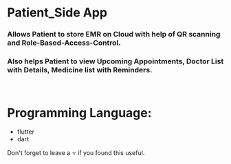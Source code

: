 # Patient_Side App
### Allows Patient to store EMR on Cloud with help of QR scanning and Role-Based-Access-Control.
### Also helps Patient to view Upcoming Appointments, Doctor List with Details, Medicine list with Reminders.
<br/>


# Programming Language:
 - flutter
 - dart

Don't forget to leave a ⭐ if you found this useful.
